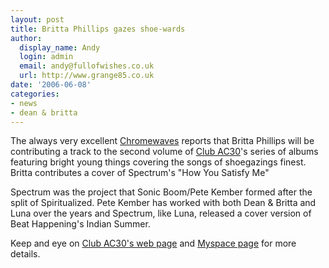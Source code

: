 ```yaml
---
layout: post
title: Britta Phillips gazes shoe-wards
author:
  display_name: Andy
  login: admin
  email: andy@fullofwishes.co.uk
  url: http://www.grange85.co.uk
date: '2006-06-08'
categories:
- news
- dean & britta
---
```

The always very excellent
[Chromewaves](https://web.archive.org/web/20060608+/http://www.chromewaves.net/index.php?itemid=2237) reports that
Britta Phillips will be contributing a track to the second volume of [Club
AC30](https://web.archive.org/web/20060608+/http://www.clubac30.com/)'s series of albums featuring bright young
things covering the songs of shoegazings finest. Britta contributes a cover of
Spectrum's "How You Satisfy Me"

Spectrum was the project that Sonic Boom/Pete Kember formed after the split of
Spiritualized. Pete Kember has worked with both Dean & Britta and Luna over
the years and Spectrum, like Luna, released a cover version of Beat
Happening's Indian Summer.

Keep and eye on [Club AC30's web page](https://web.archive.org/web/20060608+/http://www.clubac30.com) and [Myspace
page](https://web.archive.org/web/20060608+/http://www.myspace.com/clubac30) for more details.


